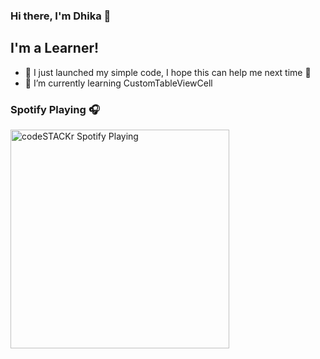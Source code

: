 ### Hi there, I'm Dhika 👋
## I'm a Learner!

- 🔭 I just launched my simple code, I hope this can help me next time 🤣
- 🌱 I’m currently learning CustomTableViewCell 


### Spotify Playing 🎧

[<img src="https://now-playing-codestackr.vercel.app/api/spotify-playing" alt="codeSTACKr Spotify Playing" width="350" />](https://open.spotify.com/user/swyqyimdc12jajde4vpwd2x1b)

